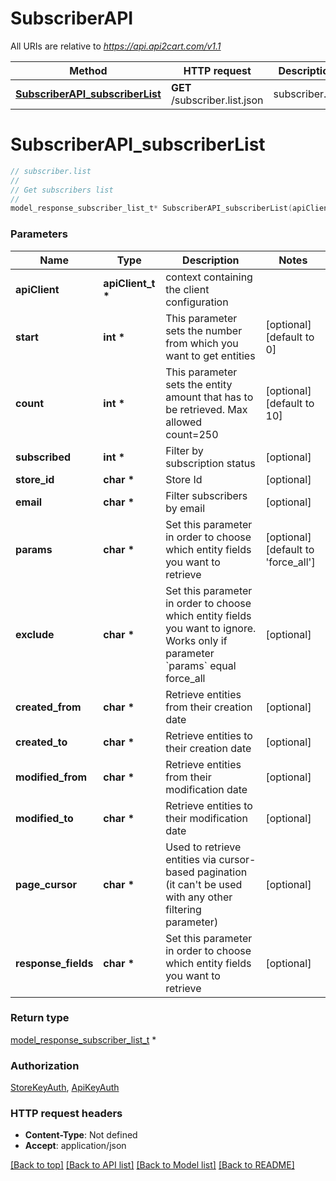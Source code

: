 # SubscriberAPI

All URIs are relative to *https://api.api2cart.com/v1.1*

Method | HTTP request | Description
------------- | ------------- | -------------
[**SubscriberAPI_subscriberList**](SubscriberAPI.md#SubscriberAPI_subscriberList) | **GET** /subscriber.list.json | subscriber.list


# **SubscriberAPI_subscriberList**
```c
// subscriber.list
//
// Get subscribers list
//
model_response_subscriber_list_t* SubscriberAPI_subscriberList(apiClient_t *apiClient, int *start, int *count, int *subscribed, char *store_id, char *email, char *params, char *exclude, char *created_from, char *created_to, char *modified_from, char *modified_to, char *page_cursor, char *response_fields);
```

### Parameters
Name | Type | Description  | Notes
------------- | ------------- | ------------- | -------------
**apiClient** | **apiClient_t \*** | context containing the client configuration |
**start** | **int \*** | This parameter sets the number from which you want to get entities | [optional] [default to 0]
**count** | **int \*** | This parameter sets the entity amount that has to be retrieved. Max allowed count&#x3D;250 | [optional] [default to 10]
**subscribed** | **int \*** | Filter by subscription status | [optional] 
**store_id** | **char \*** | Store Id | [optional] 
**email** | **char \*** | Filter subscribers by email | [optional] 
**params** | **char \*** | Set this parameter in order to choose which entity fields you want to retrieve | [optional] [default to &#39;force_all&#39;]
**exclude** | **char \*** | Set this parameter in order to choose which entity fields you want to ignore. Works only if parameter &#x60;params&#x60; equal force_all | [optional] 
**created_from** | **char \*** | Retrieve entities from their creation date | [optional] 
**created_to** | **char \*** | Retrieve entities to their creation date | [optional] 
**modified_from** | **char \*** | Retrieve entities from their modification date | [optional] 
**modified_to** | **char \*** | Retrieve entities to their modification date | [optional] 
**page_cursor** | **char \*** | Used to retrieve entities via cursor-based pagination (it can&#39;t be used with any other filtering parameter) | [optional] 
**response_fields** | **char \*** | Set this parameter in order to choose which entity fields you want to retrieve | [optional] 

### Return type

[model_response_subscriber_list_t](model_response_subscriber_list.md) *


### Authorization

[StoreKeyAuth](../README.md#StoreKeyAuth), [ApiKeyAuth](../README.md#ApiKeyAuth)

### HTTP request headers

 - **Content-Type**: Not defined
 - **Accept**: application/json

[[Back to top]](#) [[Back to API list]](../README.md#documentation-for-api-endpoints) [[Back to Model list]](../README.md#documentation-for-models) [[Back to README]](../README.md)

